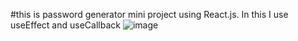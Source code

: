 #this is password generator mini project using React.js. In this I use useEffect and useCallback
![image](https://github.com/deval274/passwordgenerator-using-React.js/assets/108268770/748d5138-ae3d-4f33-a975-c0cbb687e3da)
